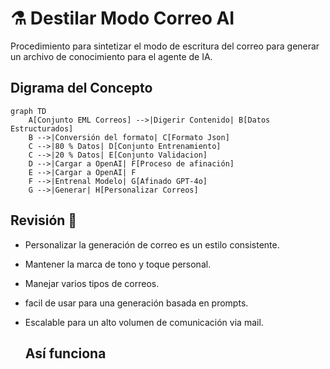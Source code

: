 # ⚗️ Destilar Modo Correo AI
Procedimiento para sintetizar el modo de escritura del correo para generar un archivo de conocimiento para el agente de IA.

## Digrama del Concepto
```mermaid
graph TD
    A[Conjunto EML Correos] -->|Digerir Contenido| B[Datos Estructurados]
    B -->|Conversión del formato| C[Formato Json]
    C -->|80 % Datos| D[Conjunto Entrenamiento]
    C -->|20 % Datos| E[Conjunto Validacion]
    D -->|Cargar a OpenAI| F[Proceso de afinación]
    E -->|Cargar a OpenAI| F
    F -->|Entrenal Modelo| G[Afinado GPT-4o]
    G -->|Generar| H[Personalizar Correos]
```
## Revisión 🎯
- Personalizar la generación de correo es un estilo consistente.
- Mantener la marca de tono y toque personal.
- Manejar varios tipos de correos.
- facil de usar para una generación basada en prompts.
- Escalable para un alto volumen de comunicación via mail.

  ## Así funciona
